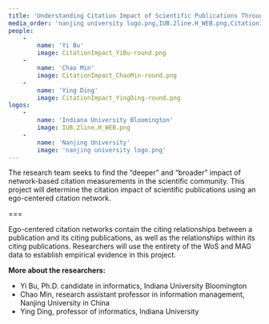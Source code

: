 ```yaml
---
title: 'Understanding Citation Impact of Scientific Publications Through Ego-Centered Citation Networks'
media_order: 'nanjing university logo.png,IUB.2line.H_WEB.png,CitationImpact_ChaoMin-round.png,CitationImpact_YingDing-round.png,CitationImpact_YiBu-round.png'
people:
    -
        name: 'Yi Bu'
        image: CitationImpact_YiBu-round.png
    -
        name: 'Chao Min'
        image: CitationImpact_ChaoMin-round.png
    -
        name: 'Ying Ding'
        image: CitationImpact_YingDing-round.png
logos:
    -
        name: 'Indiana University Bloomington'
        image: IUB.2line.H_WEB.png
    -
        name: 'Nanjing University'
        image: 'nanjing university logo.png'
---
```


The research team seeks to find the “deeper” and “broader” impact of network-based citation measurements in the scientific community. This project will determine the citation impact of scientific publications using an ego-centered citation network.

===

Ego-centered citation networks contain the citing relationships between a publication and its citing publications, as well as the relationships within its citing publications. Researchers will use the entirety of the WoS and MAG data to establish empirical evidence in this project. 

**More about the researchers:**
* Yi Bu, Ph.D. candidate in informatics, Indiana University Bloomington
* Chao Min, research assistant professor in information management, Nanjing University in China
* Ying Ding, professor of informatics, Indiana University 